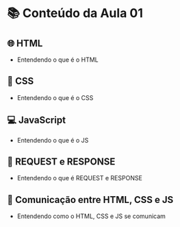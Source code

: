# 📚 Conteúdo da Aula 01

## 🌐 HTML
- Entendendo o que é o HTML

## 🎨 CSS
- Entendendo o que é o CSS

## 💻 JavaScript
- Entendendo o que é o JS

## 🔄 REQUEST e RESPONSE
- Entendendo o que é REQUEST e RESPONSE

## 🤝 Comunicação entre HTML, CSS e JS
- Entendendo como o HTML, CSS e JS se comunicam



<img src="https://uploaddeimagens.com.br/images/004/691/309/original/unnamed.jpg?1702597480" alt="" class="agp-logo">